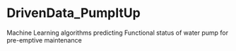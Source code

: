 # DrivenData_PumpItUp
Machine Learning algorithms predicting Functional status of water pump for pre-emptive maintenance
